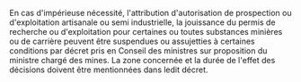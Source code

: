 En cas d'impérieuse nécessité, l'attribution
d'autorisation de prospection ou d'exploitation artisanale ou semi
industrielle, la jouissance du permis de recherche ou d'exploitation
pour certaines ou toutes substances minières ou de carrière peuvent être
suspendues ou assujetties à certaines conditions par décret pris en
Conseil des ministres sur proposition du ministre chargé des mines.
La zone concernée et la durée de l'effet des décisions doivent être
mentionnées dans ledit décret.